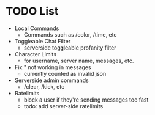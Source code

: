 # TODO List

- Local Commands
  - Commands such as /color, /time, etc
- Toggleable Chat Filter
  - serverside toggleable profanity filter
- Character Limits
  - for username, server name, messages, etc.
- Fix " not working in messages
  - currently counted as invalid json
- Serverside admin commands
  - /clear, /kick, etc
- Ratelimits
  - block a user if they're sending messages too fast
  - todo: add server-side ratelimits
  
